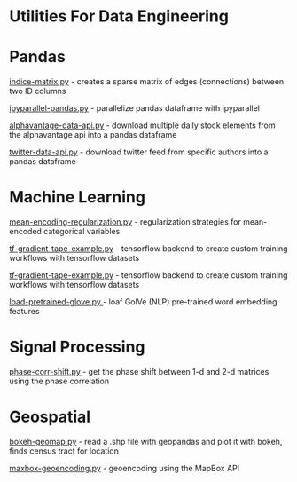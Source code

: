# Utilities For Data Engineering

# Pandas

[indice-matrix.py](https://github.com/freedomtowin/data-eng-util/blob/master/pandas/indice-matrix.py) - creates a sparse matrix of edges (connections) between two ID columns

[ipyparallel-pandas.py](https://github.com/freedomtowin/data-eng-util/blob/master/pandas/ipyparallel-pandas.py) - parallelize pandas dataframe with ipyparallel

[alphavantage-data-api.py](https://github.com/freedomtowin/data-eng-util/blob/master/pandas/alphavantage-data-api.py) - download multiple daily stock elements from the alphavantage api into a pandas dataframe

[twitter-data-api.py](https://github.com/freedomtowin/data-eng-util/blob/master/pandas/twitter-data-api.py) - download twitter feed from specific authors into a pandas dataframe

# Machine Learning

[mean-encoding-regularization.py](https://github.com/freedomtowin/data-eng-util/blob/master/machine-learning/mean-encoding-regularization.py) - regularization strategies for mean-encoded categorical variables

[tf-gradient-tape-example.py](https://github.com/freedomtowin/data-eng-util/blob/master/machine-learning/tf-gradient-tape-example.py) - tensorflow backend to create custom training workflows with tensorflow datasets 

[tf-gradient-tape-example.py](https://github.com/freedomtowin/data-eng-util/blob/master/machine-learning/tf-gradient-importance.py) - tensorflow backend to create custom training workflows with tensorflow datasets 


[load-pretrained-glove.py ](https://github.com/freedomtowin/data-eng-util/blob/master/machine-learning/load-pretrained-glove.py) - loaf GolVe (NLP) pre-trained word embedding features

# Signal Processing

[phase-corr-shift.py ](https://github.com/freedomtowin/data-eng-util/blob/master/signal-processing/phase-corr-shift.py) - get the phase shift between 1-d and 2-d matrices using the phase correlation


# Geospatial

[bokeh-geomap.py](https://github.com/freedomtowin/data-eng-util/blob/master/geospatial/bokeh-geomap.py) - read a .shp file with geopandas and plot it with bokeh, finds census tract for location 

[maxbox-geoencoding.py](https://github.com/freedomtowin/data-eng-util/blob/master/geospatial/maxbox-geoencoding.py) - geoencoding using the MapBox API

